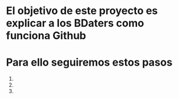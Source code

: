 # El objetivo de este proyecto es explicar a los BDaters como funciona Github

# Para ello seguiremos estos pasos

1.
2.
3.